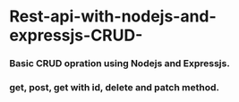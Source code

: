 # Rest-api-with-nodejs-and-expressjs-CRUD-

### Basic CRUD opration using Nodejs and Expressjs.

### get, post, get with id, delete and patch method.
